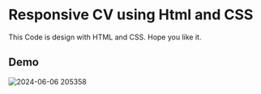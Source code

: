 # Responsive CV using Html and CSS


This Code is design with HTML and CSS. Hope you like it.


## Demo
![2024-06-06 205358](https://github.com/mehedialamsakib/Responsive_CV_using_Html_and_CSS/assets/170969195/edf12ceb-0c59-48a3-8b14-e3cf05693f8a)
